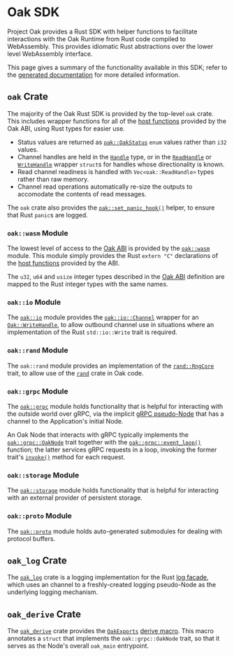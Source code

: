# Oak SDK

Project Oak provides a Rust SDK with helper functions to facilitate interactions
with the Oak Runtime from Rust code compiled to WebAssembly. This provides
idiomatic Rust abstractions over the lower level WebAssembly interface.

This page gives a summary of the functionality available in this SDK; refer to
the [generated documentation](https://project-oak.github.io/oak) for more
detailed information.

## `oak` Crate

The majority of the Oak Rust SDK is provided by the top-level `oak` crate. This
includes wrapper functions for all of the
[host functions](abi.md#host-functions) provided by the Oak ABI, using Rust
types for easier use.

- Status values are returned as
  [`oak::OakStatus`](https://project-oak.github.io/oak/sdk/oak/proto/oak_api/enum.OakStatus.html)
  `enum` values rather than `i32` values.
- Channel handles are held in the
  [`Handle`](https://project-oak.github.io/oak/sdk/oak/type.Handle.html) type,
  or in the
  [`ReadHandle`](https://project-oak.github.io/oak/sdk/oak/struct.ReadHandle.html)
  or
  [`WriteHandle`](https://project-oak.github.io/oak/sdk/oak/struct.WriteHandle.html)
  wrapper `struct`s for handles whose directionality is known.
- Read channel readiness is handled with `Vec<oak::ReadHandle>` types rather
  than raw memory.
- Channel read operations automatically re-size the outputs to accomodate the
  contents of read messages.

The `oak` crate also provides the
[`oak::set_panic_hook()`](https://project-oak.github.io/oak/sdk/oak/fn.set_panic_hook.html)
helper, to ensure that Rust `panic`s are logged.

### `oak::wasm` Module

The lowest level of access to the [Oak ABI](abi.md) is provided by the
[`oak::wasm`](https://project-oak.github.io/oak/sdk/oak/wasm/index.html) module.
This module simply provides the Rust `extern "C"` declarations of the
[host functions](abi.md#host-functions) provided by the ABI.

The `u32`, `u64` and `usize` integer types described in the
[Oak ABI](abi.md#integer-types) definition are mapped to the Rust integer types
with the same names.

### `oak::io` Module

The [`oak::io`](https://project-oak.github.io/oak/sdk/oak/io/index.html) module
provides the
[`oak::io::Channel`](https://project-oak.github.io/oak/sdk/oak/io/index.html)
wrapper for an
[`Oak::WriteHandle`](https://project-oak.github.io/oak/sdk/oak/struct.WriteHandle.html),
to allow outbound channel use in situations where an implementation of the Rust
`std::io::Write` trait is required.

### `oak::rand` Module

The `oak::rand` module provides an implementation of the
[`rand::RngCore`](https://rust-random.github.io/rand/rand/trait.RngCore.html)
trait, to allow use of the
[`rand`](https://rust-random.github.io/rand/rand/index.html) crate in Oak code.

### `oak::grpc` Module

The [`oak::grpc`](https://project-oak.github.io/oak/sdk/oak/grpc/index.html)
module holds functionality that is helpful for interacting with the outside
world over gRPC, via the implicit [gRPC pseudo-Node](concepts.md#pseudo-nodes)
that has a channel to the Application's initial Node.

An Oak Node that interacts with gRPC typically implements the
[`oak::grpc::OakNode`](https://project-oak.github.io/oak/sdk/oak/grpc/trait.OakNode.html)
trait together with the
[`oak::grpc::event_loop()`](https://project-oak.github.io/oak/sdk/oak/grpc/fn.event_loop.html)
function; the latter services gRPC requests in a loop, invoking the former
trait's
[`invoke()`](https://project-oak.github.io/oak/sdk/oak/grpc/trait.OakNode.html#tymethod.invoke)
method for each request.

### `oak::storage` Module

The
[`oak::storage`](https://project-oak.github.io/oak/sdk/oak/storage/index.html)
module holds functionality that is helpful for interacting with an external
provider of persistent storage.

### `oak::proto` Module

The [`oak::proto`](https://project-oak.github.io/oak/sdk/oak/proto/index.html)
module holds auto-generated submodules for dealing with protocol buffers.

## `oak_log` Crate

The [`oak_log`](https://project-oak.github.io/oak/sdk/oak_log/index.html) crate
is a logging implementation for the Rust
[log facade](https://crates.io/crates/log), which uses an channel to a
freshly-created logging pseudo-Node as the underlying logging mechanism.

## `oak_derive` Crate

The [`oak_derive`](https://project-oak.github.io/oak/sdk/oak_derive/index.html)
crate provides the
[`OakExports`](https://project-oak.github.io/oak/sdk/oak_derive/index.html)
[derive macro](https://doc.rust-lang.org/reference/procedural-macros.html#derive-macros).
This macro annotates a `struct` that implements the `oak::grpc::OakNode` trait,
so that it serves as the Node's overall `oak_main` entrypoint.
